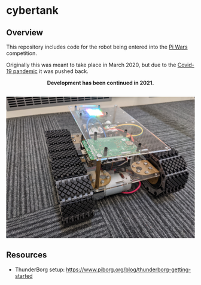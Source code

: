 # cybertank

## Overview
This repository includes code for the robot being entered into the [Pi Wars](https://piwars.org/) competition.

Originally this was meant to take place in March 2020, but due to the [Covid-19 pandemic](https://en.wikipedia.org/wiki/COVID-19) it was pushed back.

<div align="center">
   <b>Development has been continued in 2021.</b>
</div>

##

![image](https://github.com/jameskeywood/cybertank/blob/master/cybertank.jpg)

## Resources
- ThunderBorg setup: https://www.piborg.org/blog/thunderborg-getting-started
